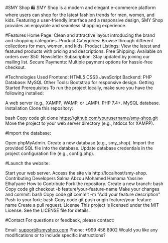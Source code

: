 #SMY Shop 🛍️
SMY Shop is a modern and elegant e-commerce platform where users can shop for the latest fashion trends for men, women, and kids. Featuring a user-friendly interface and a responsive design, SMY Shop provides an enjoyable and seamless shopping experience.

#Features
Home Page: Clean and attractive layout introducing the brand and shopping categories.
Product Categories: Browse through different collections for men, women, and kids.
Product Listings: View the latest and featured products with pricing and descriptions.
Free Shipping: Available on orders over $50.
Newsletter Subscription: Stay updated by joining our mailing list.
Secure Payments: Multiple payment options for hassle-free checkout.

#Technologies Used
Frontend:
HTML5
CSS3
JavaScript
Backend:
PHP
Database:
MySQL
Other Tools:
Bootstrap for responsive design.
Getting Started
Prerequisites
To run the project locally, make sure you have the following installed:

A web server (e.g., XAMPP, WAMP, or LAMP).
PHP 7.4+.
MySQL database.
Installation
Clone this repository:

bash
Copy code
git clone https://github.com/yourusername/smy-shop.git
Move the project to your web server directory (e.g., htdocs for XAMPP).

#Import the database:

Open phpMyAdmin.
Create a new database (e.g., smy_shop).
Import the provided SQL file into the database.
Update database credentials in the project configuration file (e.g., config.php).

#Launch the website:

Start your web server.
Access the site via http://localhost/smy-shop.
Contributing
Developers
Salma Abzou
Mohamed Hamama
Yassine Elhafyane
How to Contribute
Fork the repository.
Create a new branch:
bash
Copy code
git checkout -b feature/your-feature-name
Make your changes and commit:
bash
Copy code
git commit -m "Add your feature description"
Push to your fork:
bash
Copy code
git push origin feature/your-feature-name
Create a pull request.
License
This project is licensed under the MIT License. See the LICENSE file for details.

#Contact
For questions or feedback, please contact:

Email: support@smyshop.com
Phone: +999 456 8902
Would you like any modifications or to include specific instructions?